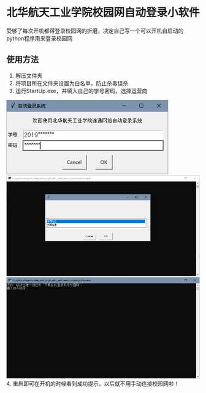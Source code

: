 # 北华航天工业学院校园网自动登录小软件
受够了每次开机都得登录校园网的折磨，决定自己写一个可以开机自启动的python程序用来登录校园网
## 使用方法
1. 解压文件夹
2. 将项目所在文件夹设置为白名单，防止杀毒误杀
3. 运行StartUp.exe，并填入自己的学号密码，选择运营商

![alt 登录学号密码](pic/login.png)
![alt 选择运营商](pic/chooseCT.png)
![alt 创建成功提示](pic/创建成功提示.png)
4. 重启即可在开机的时候看到成功提示，以后就不用手动连接校园网啦！